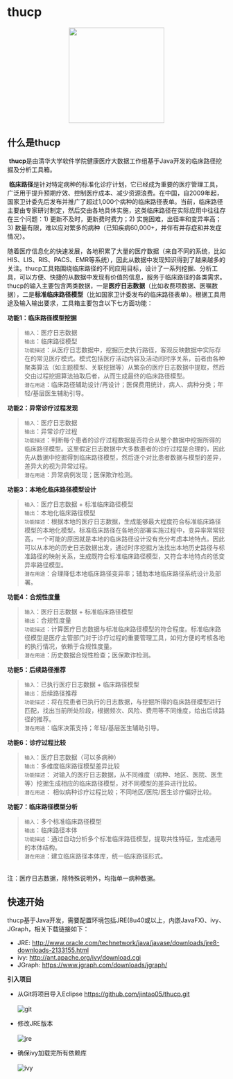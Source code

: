 # thucp

<div align=center><img width="220" src="https://github.com/jintao05/thucp/raw/master/img/thucp_logo.jpg"/></div>

## 什么是thucp

  **thucp**是由清华大学软件学院健康医疗大数据工作组基于Java开发的临床路径挖掘及分析工具箱。

  **临床路径**是针对特定病种的标准化诊疗计划，它已经成为重要的医疗管理工具，广泛用于提升预期疗效、控制医疗成本、减少资源浪费。在中国，自2009年起，国家卫计委先后发布并推广了超过1,000个病种的临床路径表单。当前，临床路径主要由专家研讨制定，然后交由各地具体实施，这类临床路径在实际应用中往往存在三个问题：1) 更新不及时，更新费时费力；2) 实施困难，出径率和变异率高；3) 数量有限，难以应对繁多的病种（已知疾病60,000+，并伴有并存症和并发症情况）。

  随着医疗信息化的快速发展，各地积累了大量的医疗数据（来自不同的系统，比如HIS、LIS、RIS、PACS、EMR等系统），因此从数据中发现知识得到了越来越多的关注。thucp工具箱围绕临床路径的不同应用目标，设计了一系列挖掘、分析工具，可以方便、快捷的从数据中发现有价值的信息，服务于临床路径的各类需求。thucp的输入主要包含两类数据，一是**医疗日志数据**（比如收费项数据、医嘱数据），二是**标准临床路径模型**（比如国家卫计委发布的临床路径表单）。根据工具用途及输入输出要求，工具箱主要包含以下七方面功能：

**功能1：临床路径模型挖掘**

>`输入`：医疗日志数据<br>
>`输出`：临床路径模型<br>
>`功能描述`：从医疗日志数据中，挖掘历史执行路径，客观反映数据中实际存在的常见医疗模式。模式包括医疗活动内容及活动间时序关系，前者由各种聚类算法（如主题模型、关联挖掘等）从繁杂的医疗日志数据中提取，然后交由过程挖掘算法抽取后者，从而生成最终的临床路径模型。<br>
>`潜在用途`：临床路径辅助设计/再设计；医保费用统计，病人、病种分类；年轻/基层医生辅助引导。<br>

**功能2：异常诊疗过程发现**

>`输入`：医疗日志数据<br>
>`输出`：异常诊疗过程<br>
>`功能描述`：判断每个患者的诊疗过程数据是否符合从整个数据中挖掘所得的临床路径模型。这里假定日志数据中大多数患者的诊疗过程是合理的，因此先从数据中挖掘得到临床路径模型，然后逐个对比患者数据与模型的差异，差异大的视为异常过程。<br>
>`潜在用途`：异常病例发现；医保欺诈检测。<br>

**功能3：本地化临床路径模型设计**

>`输入`：医疗日志数据 + 标准临床路径模型<br>
>`输出`：本地化临床路径模型<br>
>`功能描述`：根据本地的医疗日志数据，生成能够最大程度符合标准临床路径模型的本地化模型。标准临床路径在各地的部署实施过程中，变异率常常较高，一个可能的原因就是本地的临床路径设计没有充分考虑本地特点。因此可以从本地的历史日志数据出发，通过时序挖掘方法找出本地历史路径与标准路径的映射关系，生成既符合标准临床路径模型，又符合本地特点的低变异率路径模型。<br>
>`潜在用途`：合理降低本地临床路径变异率；辅助本地临床路径系统设计及部署。<br>

**功能4：合规性度量**

>`输入`：医疗日志数据 + 标准临床路径模型<br>
>`输出`：合规性度量<br>
>`功能描述`：计算医疗日志数据与标准临床路径模型的符合程度。标准临床路径模型是医疗主管部门对于诊疗过程的重要管理工具，如何方便的考核各地的执行情况，依赖于合规性度量。<br>
>`潜在用途`：历史数据合规性检查；医保欺诈检测。<br>

**功能5：后续路径推荐**

>`输入`：已执行医疗日志数据 + 临床路径模型<br>
>`输出`：后续路径推荐<br>
>`功能描述`：将在院患者已执行的日志数据，与挖掘所得的临床路径模型进行匹配，找出当前所处阶段，根据频次、风险、费用等不同维度，给出后续路径的推荐。<br>
>`潜在用途`：临床决策支持；年轻/基层医生辅助引导。<br>

**功能6：诊疗过程比较**

>`输入`：医疗日志数据（可以多病种）<br>
>`输出`：多维度临床路径模型差异比较<br>
>`功能描述`： 对输入的医疗日志数据，从不同维度（病种、地区、医院、医生等）挖掘生成相应的临床路径模型，对不同模型的差异进行比较。<br>
>`潜在用途`： 相似病种诊疗过程比较；不同地区/医院/医生诊疗偏好比较。<br>

**功能7：临床路径模型分析**

>`输入`：多个标准临床路径模型<br>
>`输出`：临床路径本体<br>
>`功能描述`：通过自动分析多个标准临床路径模型，提取共性特征，生成通用的本体结构。<br>
>`潜在用途`：建立临床路径本体库，统一临床路径形式。<br>

<br>
注：医疗日志数据，除特殊说明外，均指单一病种数据。

## 快速开始

  thucp基于Java开发，需要配置环境包括JRE(8u40或以上，内嵌JavaFX)、ivy、JGraph，相关下载链接如下：

* JRE: <http://www.oracle.com/technetwork/java/javase/downloads/jre8-downloads-2133155.html>
* ivy: <http://ant.apache.org/ivy/download.cgi>
* JGraph: <https://www.jgraph.com/downloads/jgraph/>

**引入项目**

* 从Git将项目导入Eclipse <https://github.com/jintao05/thucp.git><br><br>
![git](https://github.com/jintao05/thucp/raw/master/img/git_import.png)

* 修改JRE版本<br><br>
![jre](https://github.com/jintao05/thucp/raw/master/img/jre_setting.png)

* 确保ivy加载完所有依赖库<br><br>
![ivy](https://github.com/jintao05/thucp/raw/master/img/ivy_lib.png)
